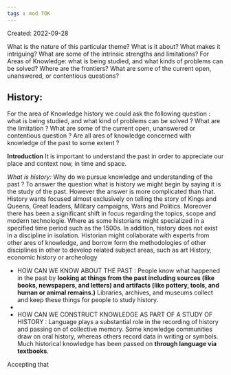 ```yaml
---
tags : mod TOK
---
```

Created: 2022-09-28 

What is the nature of this particular theme? What is it about? What makes it intriguing? What are some of the intrinsic strengths and limitations? For Areas of Knowledge: what is being studied, and what kinds of problems can be solved? Where are the frontiers? What are some of the current open, unanswered, or contentious questions?
<!--SR:!2022-11-26,4,250-->

## History: 
For the area of Knowledge history we could ask the following question : what is being studied, and what kind of problems can be solved ? What are the limitation ? What are some of the current open, unanswered or contentious question ? Are all ares of knowledge concerned with knowledge of the past to some extent ? 

**Introduction**
It is important to understand the past in order to appreciate our place and context now, in time and space. 

*What is history:* Why do we pursue knowledge and understanding of the past ? 
To answer the question what is history we might begin by saying it is the study of the past. However the answer is more complicated than that. History wants focused almost exclusively
on telling the story of Kings and Queens, Great leaders, Military campaigns, Wars and Politics. Moreover there has been a significant shift in focus regarding the topics, scope and modern technologie. 
Where as some historians might specialized in a specified time period such as the 1500s. In addition, history does not exist in a discipline in isolation. Historian might collaborate with experts from other ares of knowledge, and borrow form the methodologies of other disciplines in other to develop related subject areas, such as art History, economic history or archeology

- HOW CAN WE KNOW ABOUT THE PAST : 
People know what happened in the past by **looking at things from the past including sources (like books, newspapers, and letters) and artifacts (like pottery, tools, and human or animal remains.)** Libraries, archives, and museums collect and keep these things for people to study history. 
- 
- HOW CAN WE CONSTRUCT KNOWLEDGE AS PART OF A STUDY OF HISTORY : 
Language plays a substantial role in the recording of history and passing on of collective memory. Some knowledge communities draw on oral history, whereas others record data in writing or symbols. Much historical knowledge has been passed on **through language via textbooks**. 

Accepting that





